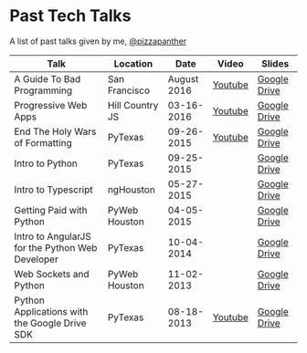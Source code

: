 # Past Tech Talks

A list of past talks given by me, [@pizzapanther](https://twitter.com/pizzapanther)

|Talk|Location|Date|Video|Slides|
|---|---|---|---|---|
|A Guide To Bad Programming|San Francisco|August 2016|[Youtube](https://www.youtube.com/watch?v=2tpNWcaaOqk)|[Google Drive](https://docs.google.com/presentation/d/17Ky8JhMXM_l_w2bJ3pAwzLZmQUCWAbvS-wlf6qSAs9w/edit?usp=sharing)|
|Progressive Web Apps|Hill Country JS|03-16-2016|[Youtube](https://youtu.be/7gkXoMjFpl8?t=47m7s)|[Google Drive](https://drive.google.com/open?id=14m6H_dWDzd7A-bPtYGZbHvPZf0o21XLQw4U0NYBEyIY)|
|End The Holy Wars of Formatting|PyTexas|09-26-2015|[Youtube](https://www.youtube.com/watch?v=rDyAIoHDNkU)|[Google Drive](https://drive.google.com/open?id=1sKy1_EZ1P19t6BWpir_6MxvzgGNVvQoKfTkGmreMXdo)|
|Intro to Python|PyTexas|09-25-2015||[Google Drive](https://drive.google.com/open?id=1AJTUqF9ybPDDiQlVYh_opJw3pYfcJktn58ezK9c46KM)|
|Intro to Typescript|ngHouston|05-27-2015||[Google Drive](https://drive.google.com/open?id=1XBtg66IORRoflsQq9MFk09U6EZ47hFbxkKOZ6gqsSsk)|
|Getting Paid with Python|PyWeb Houston|04-05-2015||[Google Drive](https://drive.google.com/open?id=105g80on4p2_yETqZWRDie4G93Ge5rXWQHIhUAPoMkd0)|
|Intro to AngularJS for the Python Web Developer|PyTexas|10-04-2014||[Google Drive](https://drive.google.com/open?id=1tQVFq7hsHS8Y-jWO8R9sBojIq2T6z_zH4bmjQK87X7Y)|
|Web Sockets and Python|PyWeb Houston|11-02-2013||[Google Drive](https://drive.google.com/open?id=19mB4RKbkCOLyrw97qG-4CoH7SONA6fVT8pfcacvbYEk)|
|Python Applications with the Google Drive SDK|PyTexas|08-18-2013|[Youtube](https://www.youtube.com/watch?v=YsWslJVoUfM)|[Google Drive](https://drive.google.com/open?id=1bbjKd78KACWNtnrGVNRU9qFSJwBXbf1EYokqueesw5U)|
